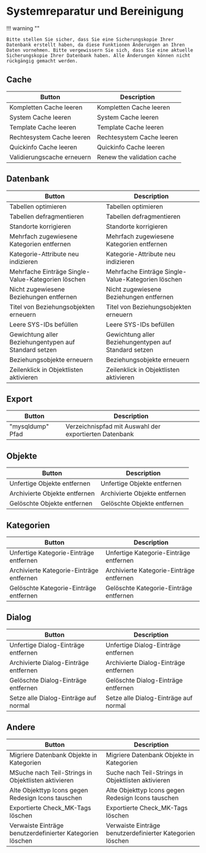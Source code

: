 # Systemreparatur und Bereinigung

!!! warning ""

    Bitte stellen Sie sicher, dass Sie eine Sicherungskopie Ihrer Datenbank erstellt haben, da diese Funktionen Änderungen an Ihren Daten vornehmen. Bitte vergewissern Sie sich, dass Sie eine aktuelle Sicherungskopie Ihrer Datenbank haben. Alle Änderungen können nicht rückgängig gemacht werden.

## Cache

| Button                     | Description                |
| -------------------------- | -------------------------- |
| Kompletten Cache leeren    | Kompletten Cache leeren    |
| System Cache leeren        | System Cache leeren        |
| Template Cache leeren      | Template Cache leeren      |
| Rechtesystem Cache leeren  | Rechtesystem Cache leeren  |
| Quickinfo Cache leeren     | Quickinfo Cache leeren     |
| Validierungscache erneuern | Renew the validation cache |

## Datenbank

| Button                                                | Description                                           |
| ----------------------------------------------------- | ----------------------------------------------------- |
| Tabellen optimieren                                   | Tabellen optimieren                                   |
| Tabellen defragmentieren                              | Tabellen defragmentieren                              |
| Standorte korrigieren                                 | Standorte korrigieren                                 |
| Mehrfach zugewiesene Kategorien entfernen             | Mehrfach zugewiesene Kategorien entfernen             |
| Kategorie-Attribute neu indizieren                    | Kategorie-Attribute neu indizieren                    |
| Mehrfache Einträge Single-Value-Kategorien löschen    | Mehrfache Einträge Single-Value-Kategorien löschen    |
| Nicht zugewiesene Beziehungen entfernen               | Nicht zugewiesene Beziehungen entfernen               |
| Titel von Beziehungsobjekten erneuern                 | Titel von Beziehungsobjekten erneuern                 |
| Leere SYS-IDs befüllen                                | Leere SYS-IDs befüllen                                |
| Gewichtung aller Beziehungentypen auf Standard setzen | Gewichtung aller Beziehungentypen auf Standard setzen |
| Beziehungsobjekte erneuern                            | Beziehungsobjekte erneuern                            |
| Zeilenklick in Objektlisten aktivieren                | Zeilenklick in Objektlisten aktivieren                |

## Export

| Button           | Description                                            |
| ---------------- | ------------------------------------------------------ |
| "mysqldump" Pfad | Verzeichnispfad mit Auswahl der exportierten Datenbank |

## Objekte

| Button                        | Description                   |
| ----------------------------- | ----------------------------- |
| Unfertige Objekte entfernen   | Unfertige Objekte entfernen   |
| Archivierte Objekte entfernen | Archivierte Objekte entfernen |
| Gelöschte Objekte entfernen   | Gelöschte Objekte entfernen   |

## Kategorien

| Button                                   | Description                              |
| ---------------------------------------- | ---------------------------------------- |
| Unfertige Kategorie-Einträge entfernen   | Unfertige Kategorie-Einträge entfernen   |
| Archivierte Kategorie-Einträge entfernen | Archivierte Kategorie-Einträge entfernen |
| Gelöschte Kategorie-Einträge entfernen   | Gelöschte Kategorie-Einträge entfernen   |

## Dialog

| Button                                | Description                           |
| ------------------------------------- | ------------------------------------- |
| Unfertige Dialog-Einträge entfernen   | Unfertige Dialog-Einträge entfernen   |
| Archivierte Dialog-Einträge entfernen | Archivierte Dialog-Einträge entfernen |
| Gelöschte Dialog-Einträge entfernen   | Gelöschte Dialog-Einträge entfernen   |
| Setze alle Dialog-Einträge auf normal | Setze alle Dialog-Einträge auf normal |

## Andere

| Button                                                    | Description                                               |
| --------------------------------------------------------- | --------------------------------------------------------- |
| Migriere Datenbank Objekte in Kategorien                  | Migriere Datenbank Objekte in Kategorien                  |
| MSuche nach Teil-Strings in Objektlisten aktivieren       | Suche nach Teil-Strings in Objektlisten aktivieren        |
| Alte Objekttyp Icons gegen Redesign Icons tauschen        | Alte Objekttyp Icons gegen Redesign Icons tauschen        |
| Exportierte Check_MK-Tags löschen                         | Exportierte Check_MK-Tags löschen                         |
| Verwaiste Einträge benutzerdefinierter Kategorien löschen | Verwaiste Einträge benutzerdefinierter Kategorien löschen |
